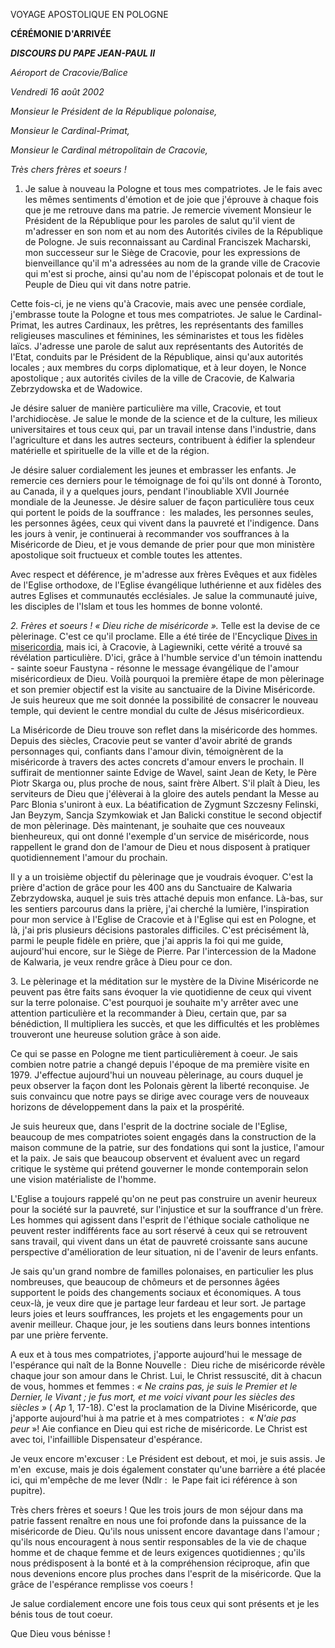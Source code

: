 VOYAGE APOSTOLIQUE EN POLOGNE

**CÉRÉMONIE D'ARRIVÉE**

***DISCOURS DU PAPE JEAN-PAUL II***

*Aéroport de Cracovie/Balice*

*Vendredi 16 août 2002*

*Monsieur le Président de la République polonaise,*

*Monsieur le Cardinal-Primat,*

*Monsieur le Cardinal métropolitain de Cracovie,*

*Très chers frères et soeurs !*

1. Je salue à nouveau la Pologne et tous mes compatriotes. Je le fais avec les mêmes sentiments d'émotion et de joie que j'éprouve à chaque fois que je me retrouve dans ma patrie. Je remercie vivement Monsieur le Président de la République pour les paroles de salut qu'il vient de m'adresser en son nom et au nom des Autorités civiles de la République de Pologne. Je suis reconnaissant au Cardinal Franciszek Macharski, mon successeur sur le Siège de Cracovie, pour les expressions de bienveillance qu'il m'a adressées au nom de la grande ville de Cracovie qui m'est si proche, ainsi qu'au nom de l'épiscopat polonais et de tout le Peuple de Dieu qui vit dans notre patrie.

Cette fois-ci, je ne viens qu'à Cracovie, mais avec une pensée cordiale, j'embrasse toute la Pologne et tous mes compatriotes. Je salue le Cardinal-Primat, les autres Cardinaux, les prêtres, les représentants des familles religieuses masculines et féminines, les séminaristes et tous les fidèles laïcs. J'adresse une parole de salut aux représentants des Autorités de l'Etat, conduits par le Président de la République, ainsi qu'aux autorités locales ; aux membres du corps diplomatique, et à leur doyen, le Nonce apostolique ; aux autorités civiles de la ville de Cracovie, de Kalwaria Zebrzydowska et de Wadowice.

Je désire saluer de manière particulière ma ville, Cracovie, et tout l'archidiocèse. Je salue le monde de la science et de la culture, les milieux universitaires et tous ceux qui, par un travail intense dans l'industrie, dans l'agriculture et dans les autres secteurs, contribuent à édifier la splendeur matérielle et spirituelle de la ville et de la région.

Je désire saluer cordialement les jeunes et embrasser les enfants. Je remercie ces derniers pour le témoignage de foi qu'ils ont donné à Toronto, au Canada, il y a quelques jours, pendant l'inoubliable XVII Journée mondiale de la Jeunesse. Je désire saluer de façon particulière tous ceux qui portent le poids de la souffrance :  les malades, les personnes seules, les personnes âgées, ceux qui vivent dans la pauvreté et l'indigence. Dans les jours à venir, je continuerai à recommander vos souffrances à la Miséricorde de Dieu, et je vous demande de prier pour que mon ministère apostolique soit fructueux et comble toutes les attentes.

Avec respect et déférence, je m'adresse aux frères Evêques et aux fidèles de l'Eglise orthodoxe, de l'Eglise évangélique luthérienne et aux fidèles des autres Eglises et communautés ecclésiales. Je salue la communauté juive, les disciples de l'Islam et tous les hommes de bonne volonté.

*2. Frères et soeurs ! « *Dieu riche de miséricorde* ».* Telle est la devise de ce pèlerinage. C'est ce qu'il proclame. Elle a été tirée de l'Encyclique [Dives in misericordia](/content/john-paul-ii/fr/encyclicals/documents/hf_jp-ii_enc_30111980_dives-in-misericordia.html), mais ici, à Cracovie, à Lagiewniki, cette vérité a trouvé sa révélation particulière. D'ici, grâce à l'humble service d'un témoin inattendu - sainte soeur Faustyna - résonne le message évangélique de l'amour miséricordieux de Dieu. Voilà pourquoi la première étape de mon pèlerinage et son premier objectif est la visite au sanctuaire de la Divine Miséricorde. Je suis heureux que me soit donnée la possibilité de consacrer le nouveau temple, qui devient le centre mondial du culte de Jésus miséricordieux.

La Miséricorde de Dieu trouve son reflet dans la miséricorde des hommes. Depuis des siècles, Cracovie peut se vanter d'avoir abrité de grands personnages qui, confiants dans l'amour divin, témoignèrent de la miséricorde à travers des actes concrets d'amour envers le prochain. Il suffirait de mentionner sainte Edvige de Wavel, saint Jean de Kety, le Père Piotr Skarga ou, plus proche de nous, saint frère Albert. S'il plaît à Dieu, les serviteurs de Dieu que j'élèverai à la gloire des autels pendant la Messe au Parc Blonia s'uniront à eux. La béatification de Zygmunt Szczesny Felinski, Jan Beyzym, Sancja Szymkowiak et Jan Balicki constitue le second objectif de mon pèlerinage. Dès maintenant, je souhaite que ces nouveaux bienheureux, qui ont donné l'exemple d'un service de miséricorde, nous rappellent le grand don de l'amour de Dieu et nous disposent à pratiquer quotidiennement l'amour du prochain.

Il y a un troisième objectif du pèlerinage que je voudrais évoquer. C'est la prière d'action de grâce pour les 400 ans du Sanctuaire de Kalwaria Zebrzydowska, auquel je suis très attaché depuis mon enfance. Là-bas, sur les sentiers parcourus dans la prière, j'ai cherché la lumière, l'inspiration pour mon service à l'Eglise de Cracovie et à l'Eglise qui est en Pologne, et là, j'ai pris plusieurs décisions pastorales difficiles. C'est précisément là, parmi le peuple fidèle en prière, que j'ai appris la foi qui me guide, aujourd'hui encore, sur le Siège de Pierre. Par l'intercession de la Madone de Kalwaria, je veux rendre grâce à Dieu pour ce don.

3. Le pèlerinage et la méditation sur le mystère de la Divine Miséricorde ne peuvent pas être faits sans évoquer la vie quotidienne de ceux qui vivent sur la terre polonaise. C'est pourquoi je souhaite m'y arrêter avec une attention particulière et la recommander à Dieu, certain que, par sa bénédiction, Il multipliera les succès, et que les difficultés et les problèmes trouveront une heureuse solution grâce à son aide.

Ce qui se passe en Pologne me tient particulièrement à coeur. Je sais combien notre patrie a changé depuis l'époque de ma première visite en 1979. J'effectue aujourd'hui un nouveau pèlerinage, au cours duquel je peux observer la façon dont les Polonais gèrent la liberté reconquise. Je suis convaincu que notre pays se dirige avec courage vers de nouveaux horizons de développement dans la paix et la prospérité.

Je suis heureux que, dans l'esprit de la doctrine sociale de l'Eglise, beaucoup de mes compatriotes soient engagés dans la construction de la maison commune de la patrie, sur des fondations qui sont la justice, l'amour et la paix. Je sais que beaucoup observent et évaluent avec un regard critique le système qui prétend gouverner le monde contemporain selon une vision matérialiste de l'homme.

L'Eglise a toujours rappelé qu'on ne peut pas construire un avenir heureux pour la société sur la pauvreté, sur l'injustice et sur la souffrance d'un frère. Les hommes qui agissent dans l'esprit de l'éthique sociale catholique ne peuvent rester indifférents face au sort réservé à ceux qui se retrouvent sans travail, qui vivent dans un état de pauvreté croissante sans aucune perspective d'amélioration de leur situation, ni de l'avenir de leurs enfants.

Je sais qu'un grand nombre de familles polonaises, en particulier les plus nombreuses, que beaucoup de chômeurs et de personnes âgées supportent le poids des changements sociaux et économiques. A tous ceux-là, je veux dire que je partage leur fardeau et leur sort. Je partage leurs joies et leurs souffrances, les projets et les engagements pour un avenir meilleur. Chaque jour, je les soutiens dans leurs bonnes intentions par une prière fervente.

A eux et à tous mes compatriotes, j'apporte aujourd'hui le message de l'espérance qui naît de la Bonne Nouvelle :  Dieu riche de miséricorde révèle chaque jour son amour dans le Christ. Lui, le Christ ressuscité, dit à chacun de vous, hommes et femmes : *« *Ne crains pas, je suis le Premier et le Dernier, le Vivant ; je fus mort, et me voici vivant pour les siècles des siècles* »* ( *Ap* 1, 17-18). C'est la proclamation de la Divine Miséricorde, que j'apporte aujourd'hui à ma patrie et à mes compatriotes :  « *N'aie pas peur* »! Aie confiance en Dieu qui est riche de miséricorde. Le Christ est avec toi, l'infaillible Dispensateur d'espérance.

Je veux encore m'excuser : Le Président est debout, et moi, je suis assis. Je m'en  excuse, mais je dois également constater qu'une barrière a été placée ici, qui m'empêche de me lever (Ndlr :  le Pape fait ici référence à son pupitre).

Très chers frères et soeurs ! Que les trois jours de mon séjour dans ma patrie fassent renaître en nous une foi profonde dans la puissance de la miséricorde de Dieu. Qu'ils nous unissent encore davantage dans l'amour ; qu'ils nous encouragent à nous sentir responsables de la vie de chaque homme et de chaque femme et de leurs exigences quotidiennes ; qu'ils nous prédisposent à la bonté et à la compréhension réciproque, afin que nous devenions encore plus proches dans l'esprit de la miséricorde. Que la grâce de l'espérance remplisse vos coeurs !

Je salue cordialement encore une fois tous ceux qui sont présents et je les bénis tous de tout coeur.

Que Dieu vous bénisse !